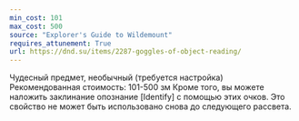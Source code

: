 ```yaml
---
min_cost: 101
max_cost: 500
source: "Explorer's Guide to Wildemount"
requires_attunement: True
url: https://dnd.su/items/2287-goggles-of-object-reading/
---
```


Чудесный предмет, необычный (требуется настройка)
Рекомендованная стоимость: 101-500 зм
Кроме того, вы можете наложить заклинание опознание [Identify] с помощью этих очков. Это свойство не может быть использовано снова до следующего рассвета.